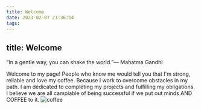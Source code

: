 ```yaml
---
title: Welcome
date: 2023-02-07 21:36:14
tags:
---
```

title: Welcome
---

“In a gentle way, you can shake the world.”— Mahatma Gandhi

Welcome to my page! People who know me would tell you that I'm strong, reliable and love my coffee. Because I work to overcome obstacles in my path. I am dedicated to completing my projects and fulfilling my obligations. I believe we are all campiable of being successful if we put out minds AND COFFEE to it. ![coffee](/Post-Asset-Folder/coffee.jpg)
